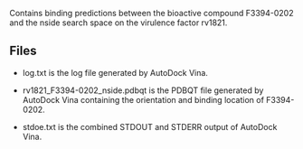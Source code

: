 Contains binding predictions between the bioactive compound F3394-0202 and the nside search space on the virulence factor rv1821.

## Files

- log.txt is the log file generated by AutoDock Vina.

- rv1821_F3394-0202_nside.pdbqt is the PDBQT file generated by AutoDock Vina containing the orientation and binding location of F3394-0202.

- stdoe.txt is the combined STDOUT and STDERR output of AutoDock Vina.

